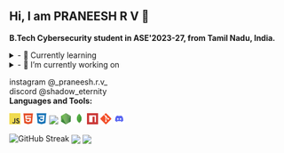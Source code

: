 ## Hi, I am PRANEESH R V  👋
**B.Tech Cybersecurity student in ASE'2023-27, from Tamil Nadu, India.**

<details> 
  <summary>- 🌱 Currently learning</summary>
   Javascript
</details>
<details> 
  <summary>- 🔭 I’m currently working on </summary>
   Nothing
</details>


instagram @\_praneesh.r.v\_  
discord @shadow_eternity
<br>
**Languages and Tools:**  

<code><img height="20" src="https://raw.githubusercontent.com/github/explore/80688e429a7d4ef2fca1e82350fe8e3517d3494d/topics/javascript/javascript.png"></code>
<code><img height="20" src="https://raw.githubusercontent.com/devicons/devicon/master/icons/html5/html5-plain.svg"></code>
<code><img height="20" src="https://raw.githubusercontent.com/devicons/devicon/master/icons/css3/css3-plain.svg"></code>
<code><img height="20" src="https://cdn.jsdelivr.net/gh/devicons/devicon@latest/icons/c/c-original.svg" /></code>
<code><img height="20" src="https://raw.githubusercontent.com/github/explore/80688e429a7d4ef2fca1e82350fe8e3517d3494d/topics/nodejs/nodejs.png"></code>
<code><img height="20" src="https://raw.githubusercontent.com/devicons/devicon/master/icons/mongodb/mongodb-original.svg"></code>
<code><img height="20" src="https://raw.githubusercontent.com/github/explore/80688e429a7d4ef2fca1e82350fe8e3517d3494d/topics/npm/npm.png"></code>
<code><img height="20" src="https://raw.githubusercontent.com/devicons/devicon/master/icons/git/git-original.svg"></code>
<code><img height="20" src="https://raw.githubusercontent.com/github/explore/80688e429a7d4ef2fca1e82350fe8e3517d3494d/topics/discord/discord.png"></code>
<div>
  <img src="https://github-readme-streak-stats.herokuapp.com/?user=PraneeshRV&count_private=true&include_all_commits=true&theme=dark" alt="GitHub Streak" width="400px">
  <img align="center" src="https://github-readme-stats.vercel.app/api?username=PraneeshRV&count_private=true&show_icons=true&include_all_commits=true&theme=radical"/>
  <img align="center" src="https://github-readme-stats.vercel.app/api/top-langs/?username=PraneeshRV&layout=compact&theme=radical" />
  </div>

